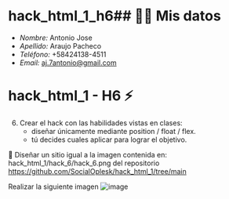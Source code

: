 # hack_html_1_h6## 🧑‍💼 Mis datos
- *Nombre:* Antonio Jose
- *Apellido:* Araujo Pacheco
- *Teléfono:* ‪+58424138-4511‬
- *Email:* aj.7antonio@gmail.com

# hack_html_1 - H6 ⚡
 6. Crear el hack con las habilidades vistas en clases:
    - diseñar únicamente mediante position / float / flex.
    - tú decides cuales aplicar para lograr el objetivo.

🔔 Diseñar un sitio igual a la imagen contenida en: hack_html_1/hack_6/hack_6.png del repositorio https://github.com/SocialOplesk/hack_html_1/tree/main

Realizar la siguiente imagen
![image](https://github.com/user-attachments/assets/086f1019-f775-49ec-abd5-de67a4722936)